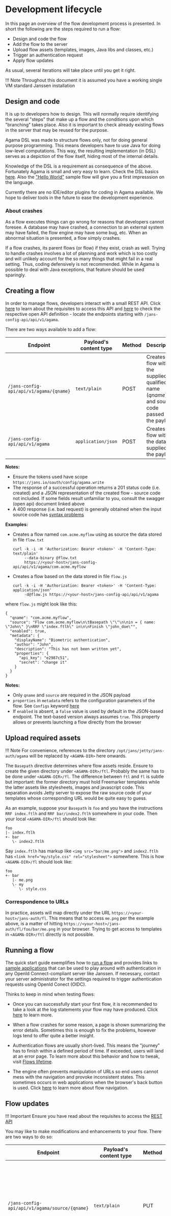 # Development lifecycle

In this page an overview of the flow development process is presented. In short the following are the steps required to run a flow:

- Design and code the flow
- Add the flow to the server
- Upload flow assets (templates, images, Java libs and classes, etc.)
- Trigger an authentication request
- Apply flow updates

As usual, several iterations will take place until you get it right.

!!! Note
    Throughout this document it is assumed you have a working single VM standard Janssen installation
    
## Design and code

It is up to developers how to design. This will normally require identifying the several "steps" that make up a flow and the conditions upon which "branching" takes place. Also it is important to check already existing flows in the server that may be reused for the purpose.

Agama DSL was made to structure flows only, not for doing general purpose programming. This means developers have to use Java for doing low-level computations. This way, the resulting implementation (in DSL) serves as a depiction of the flow itself, hiding most of the internal details.      

Knowledge of the DSL is a requirement as consequence of the above. Fortunately Agama is small and very easy to learn. Check the DSL basics [here](./dsl.md). Also the ["Hello World"](./quick-start.md#hello-world-sample-flow) sample flow will give you a first impresssion on the language.  

Currently there are no IDE/editor plugins for coding in Agama available. We hope to deliver tools in the future to ease the development experience.

### About crashes

As a flow executes things can go wrong for reasons that developers cannot foresee. A database may have crashed, a connection to an external system may have failed, the flow engine may have some bug, etc. When an abnormal situation is presented, a flow simply crashes.

If a flow crashes, its parent flows (or flow) if they exist, crash as well. Trying to handle crashes involves a lot of planning and work which is too costly and will unlikely account for the so many things that might fail in a real setting.  Thus, coding defensively is not recommended. While in Agama is possible to deal with Java exceptions, that feature should be used sparingly.

## Creating a flow

In order to manage flows, developers interact with a small REST API. Click [here](./quick-start.md#getting-an-access-token) to learn about the requisites to access this API and [here](https://github.com/JanssenProject/jans/blob/main/jans-config-api/docs/jans-config-api-swagger.yaml) to check the respective open API definition - locate the endpoints starting with `/jans-config-api/api/v1/agama`.

There are two ways available to add a flow:

|Endpoint|Payload's content type|Method|Description|
|-|-|-|-|
|`/jans-config-api/api/v1/agama/{qname}`|`text/plain`|POST|Creates a flow with the supplied qualified name (*qname*) and source code passed in the payload|
|`/jans-config-api/api/v1/agama`|`application/json`|POST|Creates a flow with the data supplied in the payload|

**Notes:**

- Ensure the tokens used have scope `https://jans.io/oauth/config/agama.write`
- The response of a successful operation returns a 201 status code (i.e. created) and a JSON representation of the created flow - source code not included. If some fields result unfamiliar to you, consult the swagger (open api) document linked above
- A 400 response (i.e. bad request) is generally obtained when the input source code has [syntax problems](#about-syntax-errors)

**Examples:**

- Creates a flow named `com.acme.myflow` using as source the data stored in file `flow.txt`

    ```
    curl -k -i -H 'Authorization: Bearer <token>' -H 'Content-Type: text/plain'
         --data-binary @flow.txt
         https://<your-host>/jans-config-api/api/v1/agama/com.acme.myflow
    ```

- Creates a flow based on the data stored in file `flow.js`

    ```
    curl -k -i -H 'Authorization: Bearer <token>' -H 'Content-Type: application/json'
         -d@flow.js https://<your-host>/jans-config-api/api/v1/agama
    ```

where `flow.js` might look like this:

```
{
  "qname": "com.acme.myflow",
  "source": "Flow com.acme.myflow\n\tBasepath \"\"\n\nin = { name: \"John\" }\nRRF \"index.ftlh\" in\n\nFinish \"john_doe\"",
  "enabled": true,
  "metadata": {
    "displayName": "Biometric authentication",
    "author": "John",
    "description": "This has not been written yet",
    "properties": {
      "api_key": "e2987c51",
      "secret": "change it"
    }
  }
}
```

**Notes:**

- Only `qname` and `source` are required in the JSON payload
- `properties` in `metadata` refers to the configuration parameters of the flow. See `Configs` keyword [here](./dsl-full.md#header-basics)
- If `enabled` is absent, a `false` value is used by default in the JSON-based endpoint. The text-based version always assumes `true`. This property allows or prevents launching a flow directly from the browser

## Upload required assets

!!! Note
    For convenience, references to the directory `/opt/jans/jetty/jans-auth/agama` will be replaced by `<AGAMA-DIR>` here onwards.

The `Basepath` directive determines where flow assets reside. Ensure to create the given directory under `<AGAMA-DIR>/ftl`. Probably the same has to be done under `<AGAMA-DIR>/fl`. The difference between `ftl` and `fl` is subtle but important: the former directory must hold Freemarker templates while the latter assets like stylesheets, images and javascript code. This separation avoids Jetty server to expose the raw source code of your templates whose corresponding URL would be quite easy to guess.

As an example, suppose your `Basepath` is `foo` and you have the instructions `RRF index.ftlh` and `RRF bar/index2.ftlh` somewhere in your code. Then your local `<AGAMA-DIR>/ftl` should look like:

```
foo
|- index.ftlh
+- bar
   \- index2.ftlh

```

Say `index.ftlh` has markup like `<img src="bar/me.png">` and `index2.ftlh` has `<link href="my/style.css" rel="stylesheet">` somewhere. This is how `<AGAMA-DIR>/fl` should look like:

```
foo
+- bar
   |- me.png
   \- my
      \- style.css
```
 
### Correspondence to URLs

In practice, assets will map directly under the URL `https://<your-host>/jans-auth/fl`. This means that to access `me.png` per the example above, is a matter of hitting `https://<your-host>/jans-auth/fl/foo/bar/me.png` in your browser. Trying to get access to templates in `<AGAMA-DIR>/ftl` directly is not possible. 

## Running a flow

The quick start guide exemplifies how to [run a flow](./quick-start.md#craft-an-authentication-request) and provides links to [sample applications](./quick-start.md#client-application) that can be used to play around with authentication  in any OpenId Connect-compliant server like Janssen. If necessary, contact your server administrator for the settings required to trigger authentication requests using OpenId Conect (OIDC).

Thinks to keep in mind when testing flows:

- Once you can successfully start your first flow, it is recommended to take a look at the log statements your flow may have produced. Click [here](./logging.md) to learn more. 

- When a flow crashes for some reason, a page is shown summarizing the error details. Sometimes this is enough to fix the problems, however logs tend to offer quite a better insight.

- Authentication flows are usually short-lived. This means the "journey" has to finish within a defined period of time. If exceeded, users will land at an error page. To learn more about this behavior and how to tweak, visit [Flows lifetime](./flows-lifecycle.md#timeouts).

- The engine often prevents manipulation of URLs so end users cannot mess with the navigation and provoke inconsistent states. This sometimes occurs in web applications when the browser's back button is used. Click [here](./flows-lifecycle.md#flow-advance-and-navigation) to learn more about flow navigation.

## Flow updates

!!! Important
    Ensure you have read about the requisites to access the [REST API](#creating-a-flow)
    
You may like to make modifications and enhancements to your flow. There are two ways to do so:

|Endpoint|Payload's content type|Method|Description|
|-|-|-|-|
|`/jans-config-api/api/v1/agama/source/{qname}`|`text/plain`|PUT|Updates the source code of the flow identified by the given qualified name (*qname*) with the value passed in the payload|
|`/jans-config-api/api/v1/agama/{qname}`|`application/json-patch+json`|PATCH|Modifies the flow identified by the given qualified name (*qname*) using the JSON patch provided in the payload. See [RFC 6902](https://datatracker.ietf.org/doc/html/rfc6902/)|

**Notes:**

- Ensure the tokens used have scope `https://jans.io/oauth/config/agama.write`
- Altering the source code of a flow via PATCH is possible but requires transforming the code into a (one liner) JSON string; this will be a repetitive burden. The PUT version is clearly more straightforward. If you still want to use PATCH, ensure to also modify the integer property `revision` increasing it by one. This will ensure the source changes are effectively picked.
- The response of a successful operation returns a 200 status code and a JSON representation of the updated flow - source code not included
- A 400 response (i.e. bad request) is generally obtained if the source code was modified and has [syntax problems](#about-syntax-errors)

**Examples:**

- Modifies the flow `com.acme.myflow` replacing its source with the data stored in file `flow.txt`

    ```
    curl -k -i -H 'Authorization: Bearer <token>' -H 'Content-Type: text/plain'
         -X PUT --data-binary @flow.txt
         https://<your-host>/jans-config-api/api/v1/agama/source/com.acme.myflow
    ```

- Applies a series of modifications to the flow `com.acme.myflow`: nullifies its description, sets the value of configuration properties, and modifies the creation timestamp to *Aug 8th 23:06:40 UTC*

    ```
    curl -k -i -H 'Authorization: Bearer <token>' -H 'Content-Type: application/json-patch+json'
         -X PATCH -d@patch.js
         https://<your-host>/jans-config-api/api/v1/agama/com.acme.myflow
    ```

where `patch.js` contents are:

```
[
{
  "op": "remove",
  "path": "/metadata/description"
},
{ 
  "op":"replace",
  "path": "/metadata/properties",
  "value": {
    "string_key1": "value_1",
    "number_key2": 10
  }
},
{ 
  "op":"replace",
  "path": "/metadata/timestamp",
  "value": 1660000000000
}
]

```

## Flow retrieval and removal

!!! Important
    Ensure you have read about the requisites to access the [REST API](#creating-a-flow)
    
There are two endpoints for retrieval:

|Endpoint|Method|Description|
|-|-|-|
|`/jans-config-api/api/v1/agama`|GET|Retrieves all flows' data|
|`/jans-config-api/api/v1/agama/{qname}`|GET|Retrieves the data of the flow identified by the given qualified name (*qname*)|

**Notes:**

- Ensure the tokens used have scope `https://jans.io/oauth/config/agama.readonly`
- The response of a successful operation returns a 200 status code with a JSON representation of the flow(s).  If some fields result unfamiliar to you, consult the swagger (open api) document linked [above](#creating-a-flow) 
- By default the source code is not included (this may clutter the output considerably). Append `?includeSource=true` to the endpoint URL to have the source in the output

Example:

- Retrieve the data associated to the flow `com.acme.myflow` including its source code

    ```
    curl -k -i -H 'Authorization: Bearer <token>'
         https://<your-host>/jans-config-api/api/v1/agama/com.acme.myflow?includeSource=true
    ```

There is one endpoint to remove a flow:

|Endpoint|Method|Description|
|-|-|-|
|`/jans-config-api/api/v1/agama/{qname}`|DELETE|Removes the flow identified by the given qualified name (*qname*)|

**Notes**:

- Ensure the tokens used have scope `https://jans.io/oauth/config/agama.delete`
- The output of a successful removal is 204 (no content).

Example:

- Remove the the flow `com.acme.myflow`

    ```
    curl -k -i -H 'Authorization: Bearer <token>' -X DELETE
         https://<your-host>/jans-config-api/api/v1/agama/com.acme.myflow
    ```

## About syntax errors

Every time a flow is created or updated, a preliminar syntax check on the flow code is performed. If an error is found, the response will contain details that include the location (line and column) of the problem in the source code.

By design Agama is a [transpiled language](./dsl.md#language-compiler) and transpilation occurs in the background - in the form of a timer task. This task involves processes that go beyond the checks applied upon flow creation or update. When an error is detected at transpilation time, two things can occur:

- If this was the first transpilation attempt, i.e. it's a recently created flow, a message like "Source code has errors" will appear in the browser when launching the flow
- Otherwise, no error is shown and the flow will behave as if no changes had been applied to the flow's code. This helps preserve the last known "healthy" state of your flow so end-users are not impacted

In any case, the cause of the error can be inspected by [retrieving](#flow-retrieval-and-removal) the flow's data and checking the property `codeError`.